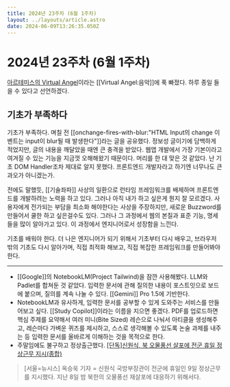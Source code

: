 ```yaml
---
title: 2024년 23주차 (6월 1주차)
layout: ../layouts/article.astro
date: 2024-06-09T13:26:35.050Z
---
```


# 2024년 23주차 (6월 1주차)

[아르테미스의 Virtual Angel](https://www.youtube.com/watch?v=EqUP26j4XWU)이라는 [[Virtual Angel:음악]]에 푹 빠졌다. 하루 종일 들을 수 있다고 선언하겠다.

## 기초가 부족하다

기초가 부족하다. 며칠 전 [[onchange-fires-with-blur:"HTML Input의 change 이벤트는 input이 blur될 때 발생한다"]]라는 글을 공유했다. 정보성 글이기에 담백하게 적었지만, 글의 내용을 깨달았을 때엔 큰 충격을 받았다. 웹앱 개발에서 가장 기본이라고 여겨질 수 있는 기능을 지금껏 오해해왔기 때문이다. 머리를 한 대 맞은 것 같았다. 난 기초 DOM Handler조차 제대로 알지 못했다. 프론트엔드 개발자라고 하기엔 너무나도 큰 과오가 아니겠는가.

전에도 말했듯, [[기술좌파]] 사상의 일환으로 런타임 프레임워크를 배제하며 프론트엔드를 개발하려는 노력을 하고 있다. 그러나 아직 내가 하고 싶은게 뭔지 잘 모르겠다. 사용자에게 전가되는 부담을 최소화 해야한다는 사상을 주장하지만, 새로운 Buzzword를 만들어서 쿨한 하고 싶은걸수도 있다. 그러나 그 과정에서 웹의 본질과 표준 기능, 명세들을 많이 알아가고 있다. 이 과정에서 엔지니어로서 성장함을 느낀다.

기초를 배워야 한다. 더 나은 엔지니어가 되기 위해서 기초부터 다시 배우고, 브라우저 밖의 기초도 다시 알아가며, 직접 최적화 해보고, 직접 복잡한 프레임워크를 만들어봐야 한다.

---

- [[Google]]의 NotebookLM(Project Tailwind)을 잠깐 사용해봤다. LLM와 Padlet를 합쳐둔 것 같았다. 입력한 문서에 관해 질의한 내용이 포스트잇으로 보드에 붙으며, 질의를 계속 나눌 수 있다. [[Gemini]] Pro 1.5에 기반한다.
- NotebookLM과 유사하게, 입력한 문서를 공부할 수 있게 도와주는 서비스를 만들어보고 싶다. [[Study Copilot]]이라는 이름을 지으면 좋겠다. PDF를 업로드하면 핵심 주제를 요약해서 여러 미니(Bite Sized) 레슨으로 나눠서 아티클을 생성해주고, 레슨마다 가벼운 퀴즈를 제시하고, 스스로 생각해볼 수 있도록 논술 과제를 내주는 등 입력한 문서를 올바르게 이해하는 것을 목적으로 한다.
- 주말임에도 불구하고 정상출근했다. [\[단독\]신원식, 북 오물풍선 살포에 전군 휴일 정상근무 지시(종합)](https://www.newsis.com/view/NISX20240609_0002765331)
> [서울=뉴시스] 옥승욱 기자 = 신원식 국방부장관이 전군에 휴일인 9일 정상근무를 지시했다. 지난 8일 밤 북한의 오물풍선 재살포에 대응하기 위해서다.
